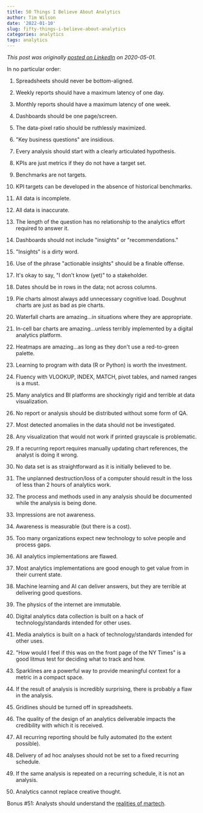 ```yaml
---
title: 50 Things I Believe About Analytics
author: Tim Wilson
date: '2022-01-10'
slug: fifty-things-i-believe-about-analytics
categories: analytics
tags: analytics
---
```


*This post was originally [posted on LinkedIn](https://www.linkedin.com/pulse/50-things-i-believe-analytics-tim-wilson/ "50 Things I Believe About Analytics") on 2020-05-01.*

In no particular order:

1.  Spreadsheets should never be bottom-aligned.

2.  Weekly reports should have a maximum latency of one day.

3.  Monthly reports should have a maximum latency of one week.

4.  Dashboards should be one page/screen.

5.  The data-pixel ratio should be ruthlessly maximized.

6.  "Key business questions" are insidious.

7.  Every analysis should start with a clearly articulated hypothesis.

8.  KPIs are just metrics if they do not have a target set.

9.  Benchmarks are not targets.

10. KPI targets can be developed in the absence of historical benchmarks.

11. All data is incomplete.

12. All data is inaccurate.

13. The length of the question has no relationship to the analytics effort required to answer it.

14. Dashboards should not include "insights" or "recommendations."

15. "Insights" is a dirty word.

16. Use of the phrase "actionable insights" should be a finable offense.

17. It's okay to say, "I don't know (yet)" to a stakeholder.

18. Dates should be in rows in the data; not across columns.

19. Pie charts almost always add unnecessary cognitive load. Doughnut charts are just as bad as pie charts.

20. Waterfall charts are amazing...in situations where they are appropriate.

21. In-cell bar charts are amazing...unless terribly implemented by a digital analytics platform.

22. Heatmaps are amazing...as long as they don't use a red-to-green palette.

23. Learning to program with data (R or Python) is worth the investment.

24. Fluency with VLOOKUP, INDEX, MATCH, pivot tables, and named ranges is a must.

25. Many analytics and BI platforms are shockingly rigid and terrible at data visualization.

26. No report or analysis should be distributed without some form of QA.

27. Most detected anomalies in the data should not be investigated.

28. Any visualization that would not work if printed grayscale is problematic.

29. If a recurring report requires manually updating chart references, the analyst is doing it wrong.

30. No data set is as straightforward as it is initially believed to be.

31. The unplanned destruction/loss of a computer should result in the loss of less than 2 hours of analytics work.

32. The process and methods used in any analysis should be documented while the analysis is being done.

33. Impressions are not awareness.

34. Awareness is measurable (but there is a cost).

35. Too many organizations expect new technology to solve people and process gaps.

36. All analytics implementations are flawed.

37. Most analytics implementations are good enough to get value from in their current state.

38. Machine learning and AI can deliver answers, but they are terrible at delivering good questions.

39. The physics of the internet are immutable.

40. Digital analytics data collection is built on a hack of technology/standards intended for other uses.

41. Media analytics is built on a hack of technology/standards intended for other uses.

42. "How would I feel if this was on the front page of the NY Times" is a good litmus test for deciding what to track and how.

43. Sparklines are a powerful way to provide meaningful context for a metric in a compact space.

44. If the result of analysis is incredibly surprising, there is probably a flaw in the analysis.

45. Gridlines should be turned off in spreadsheets.

46. The quality of the design of an analytics deliverable impacts the credibility with which it is received.

47. All recurring reporting should be fully automated (to the extent possible).

48. Delivery of ad hoc analyses should not be set to a fixed recurring schedule.

49. If the same analysis is repeated on a recurring schedule, it is not an analysis.

50. Analytics cannot replace creative thought.

Bonus \#51: Analysts should understand the [realities of martech](https://www.linkedin.com/pulse/50-things-i-believe-martech-cory-underwood/).
